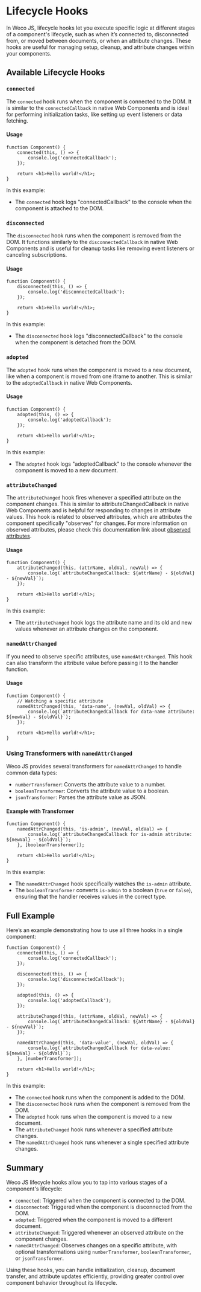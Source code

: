 # Lifecycle Hooks

In Weco JS, lifecycle hooks let you execute specific logic at different stages of a component's lifecycle, such as when it’s connected to, disconnected from, or moved between documents, or when an attribute changes. These hooks are useful for managing setup, cleanup, and attribute changes within your components.

## Available Lifecycle Hooks

### `connected`

The `connected` hook runs when the component is connected to the DOM. It is similar to the `connectedCallback` in native Web Components and is ideal for performing initialization tasks, like setting up event listeners or data fetching.

#### Usage

```tsx
function Component() {
    connected(this, () => {
        console.log('connectedCallback');
    });

    return <h1>Hello world!</h1>;
}
```

In this example:

* The `connected` hook logs "connectedCallback" to the console when the component is attached to the DOM.

### `disconnected`

The `disconnected` hook runs when the component is removed from the DOM. It functions similarly to the `disconnectedCallback` in native Web Components and is useful for cleanup tasks like removing event listeners or canceling subscriptions.

#### Usage

```tsx
function Component() {
    disconnected(this, () => {
        console.log('disconnectedCallback');
    });

    return <h1>Hello world!</h1>;
}
```

In this example:

* The `disconnected` hook logs "disconnectedCallback" to the console when the component is detached from the DOM.

### `adopted`

The `adopted` hook runs when the component is moved to a new document, like when a component is moved from one iframe to another. This is similar to the `adoptedCallback` in native Web Components.

#### Usage

```tsx
function Component() {
    adopted(this, () => {
        console.log('adoptedCallback');
    });

    return <h1>Hello world!</h1>;
}
```

In this example:

* The `adopted` hook logs "adoptedCallback" to the console whenever the component is moved to a new document.

### `attributeChanged`

The `attributeChanged` hook fires whenever a specified attribute on the component changes. This is similar to attributeChangedCallback in native Web Components and is helpful for responding to changes in attribute values. This hook is related to observed attributes, which are attributes the component specifically "observes" for changes. For more information on observed attributes, please check this documentation link about [observed attributes](/main-concept/observed-attributes.md).

#### Usage

```tsx
function Component() {
    attributeChanged(this, (attrName, oldVal, newVal) => {
        console.log(`attributeChangedCallback: ${attrName} - ${oldVal} - ${newVal}`);
    });

    return <h1>Hello world!</h1>;
}
```

In this example:

* The `attributeChanged` hook logs the attribute name and its old and new values whenever an attribute changes on the component.

### `namedAttrChanged`

If you need to observe specific attributes, use `namedAttrChanged`. This hook can also transform the attribute value before passing it to the handler function.

#### Usage

```tsx
function Component() {
    // Watching a specific attribute
    namedAttrChanged(this, 'data-name', (newVal, oldVal) => {
        console.log(`attributeChangedCallback for data-name attribute: ${newVal} - ${oldVal}`);
    });

    return <h1>Hello world!</h1>;
}
```

### Using Transformers with `namedAttrChanged`

Weco JS provides several transformers for `namedAttrChanged` to handle common data types:

* `numberTransformer`: Converts the attribute value to a number.
* `booleanTransformer`: Converts the attribute value to a boolean.
* `jsonTransformer`: Parses the attribute value as JSON.

#### Example with Transformer

```tsx
function Component() {
    namedAttrChanged(this, 'is-admin', (newVal, oldVal) => {
        console.log(`attributeChangedCallback for is-admin attribute: ${newVal} - ${oldVal}`);
    }, [booleanTransformer]);

    return <h1>Hello world!</h1>;
}
```

In this example:
* The `namedAttrChanged` hook specifically watches the `is-admin` attribute.
* The `booleanTransformer` converts `is-admin` to a boolean (`true` or `false`), ensuring that the handler receives values in the correct type.

## Full Example

Here’s an example demonstrating how to use all three hooks in a single component:

```tsx
function Component() {
    connected(this, () => {
        console.log('connectedCallback');
    });

    disconnected(this, () => {
        console.log('disconnectedCallback');
    });

    adopted(this, () => {
        console.log('adoptedCallback');
    });

    attributeChanged(this, (attrName, oldVal, newVal) => {
        console.log(`attributeChangedCallback: ${attrName} - ${oldVal} - ${newVal}`);
    });

    namedAttrChanged(this, 'data-value', (newVal, oldVal) => {
        console.log(`attributeChangedCallback for data-value: ${newVal} - ${oldVal}`);
    }, [numberTransformer]);

    return <h1>Hello world!</h1>;
}
```

In this example:

* The `connected` hook runs when the component is added to the DOM.
* The `disconnected` hook runs when the component is removed from the DOM.
* The `adopted` hook runs when the component is moved to a new document.
* The `attributeChanged` hook runs whenever a specified attribute changes.
* The `namedAttrChanged` hook runs whenever a single specified attribute changes.

## Summary

Weco JS lifecycle hooks allow you to tap into various stages of a component's lifecycle:

* `connected`: Triggered when the component is connected to the DOM.
* `disconnected`: Triggered when the component is disconnected from the DOM.
* `adopted`: Triggered when the component is moved to a different document.
* `attributeChanged`: Triggered whenever an observed attribute on the component changes.
* `namedAttrChanged`: Observes changes on a specific attribute, with optional transformations using `numberTransformer`, `booleanTransformer`, or `jsonTransformer`.

Using these hooks, you can handle initialization, cleanup, document transfer, and attribute updates efficiently, providing greater control over component behavior throughout its lifecycle.
